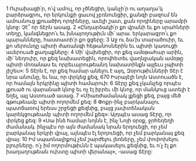 1 Ուրախացի՛ր, ո՛վ ամուլ, որ չծնեցիր,
կանչի՛ր ու աղաղա՛կ բարձրացրու, որ երկունքի ցաւով չբռնուեցիր,
քանզի բազում են ամուսնուց լքուածիդ որդիները,
աւելի շատ, քան որդիները արամբի կնոջ:
Չէ՞ որ Տէրն ասաց.
2 «Ընդարձակի՛ր քո վրանի եւ քո սրահների տեղը,
կանգնեցրո՛ւ եւ խնայողութիւն մի՛ արա.
երկարացրո՛ւ քո պարանները,
հաստատի՛ր քո ցցերը:
3 Աջ ու ձա՛խ տարածուիր,
եւ քո սերունդը պիտի ժառանգի հեթանոսներին
եւ պիտի կառուցի աւերուած քաղաքները:
4 Մի՛ վախեցիր, որ քեզ ամօթահար արին,
մի՛ նեղուիր, որ քեզ նախատեցին,
որովհետեւ վաղնջական ամօթը պիտի մոռանաս
եւ որբեւայրութեանդ նախատինքն այլեւս չպիտի յիշես»:
5 Տէրն է, որ քեզ համար անելու է այդ,
Զօրութիւնների Տէր է նրա անունը,
եւ նա, որ փրկեց քեզ,
670 Իսրայէլի նոյն Աստուածն է, որ համայն երկրինը պիտի համարուի:
6 Տէրը քեզ չկանչեց որպէս լքուած ու վարանած կնոջ
եւ ոչ էլ իբրեւ մի կնոջ, որ մանկուց ատելի է եղել,
այլ Աստուած ասաց.
7 «Միառժամանակ լքեցի քեզ,
բայց մեծ գթութեամբ պիտի ողորմեմ քեզ:
8 Փոքր-ինչ բարկանալու պատճառով երեսս շրջեցի քեզնից,
բայց յաւիտենական կարեկցութեամբ պիտի ողորմեմ քեզ»:
Այդպէս ասաց Տէրը, որ փրկեց քեզ:
9 «Սա ինձ համար նոյնն է, ինչ Նոյի օրօք, ջրհեղեղի ժամանակ.
ինչպէս որ այն ժամանակ նրան երդուեցի,
որ չեմ բարկանայ երկրի վրայ,
այնպէս էլ երդուեցի, որ չեմ բարկանայ քեզ վրայ:
10 Իմ սպառնալիքով չեմ շարժելու լեռները,
չեմ փոփոխելու բլուրները.
ո՛չ իմ ողորմութիւնն է պակասելու քեզնից,
եւ ո՛չ էլ քո խաղաղութեան ուխտը պիտի վերանայ», -ասաց Տէրը:
